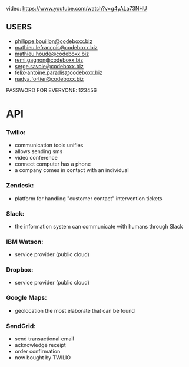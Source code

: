 
video: https://www.youtube.com/watch?v=g4yALa73NHU

## USERS
- philippe.bouillon@codeboxx.biz
- mathieu.lefrançois@codeboxx.biz
- mathieu.houde@codeboxx.biz
- remi.gagnon@codeboxx.biz
- serge.savoie@codeboxx.biz
- felix-antoine.paradis@codeboxx.biz
- nadya.fortier@codeboxx.biz

PASSWORD FOR EVERYONE: 123456

# API
### Twilio: 

- communication tools unifies
- allows sending sms
- video conference
- connect computer has a phone
- a company comes in contact with an individual


### Zendesk:
- platform for handling "customer contact" intervention tickets


### Slack:
- the information system can communicate with humans through Slack


### IBM Watson:
- service provider (public cloud)


### Dropbox:
- service provider (public cloud)


### Google Maps:
- geolocation the most elaborate that can be found


### SendGrid:
- send transactional email
- acknowledge receipt
- order confirmation
- now bought by TWILIO




